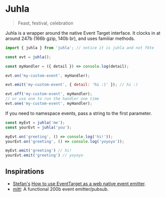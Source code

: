 # Juhla

> Feast, festival, celebration

Juhla is a wrapper around the native Event Target interface. It clocks in at around 247b (166b gzip, 140b br), and uses familiar methods.

```js
import { juhla } from 'juhla'; // notice it is juhla and not fête

const evt = juhla();

const myHandler = ({ detail }) => console.log(detail);

evt.on('my-custom-event', myHandler); 

evt.emit('my-custom-event', { detail: 'hi :)' }); // hi :)

evt.off('my-custom-event', myHandler);
// or use one to run the handler one time
evt.one('my-custom-event', myHandler);
```

If you need to namespace events, pass a string to the first parameter.

```js
const myEvt = juhla('me');
const yourEvt = juhla('you');

myEvt.on('greeting', () => console.log('hi!'));
yourEvt.on('greeting', () => console.log('yoyoyo'));

myEvt.emit('greeting') // hi!
yourEvt.emit('greeting') // yoyoyo
```

## Inspirations

- [Stefan's](https://www.stefanjudis.com/) [How to use EventTarget as a web native event emitter](https://www.stefanjudis.com/today-i-learned/how-to-use-eventtarget-as-a-web-native-event-emitter/).
- [mitt](https://github.com/developit/mitt): A functional 200b event emitter/pubsub.
